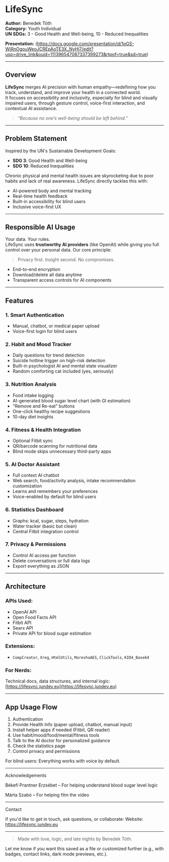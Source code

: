 
# LifeSync

**Author:** Benedek Tóth  
**Category:** Youth Individual  
**UN SDGs:** 3 - Good Health and Well-being, 10 - Reduced Inequalities  

**Presentation:** (https://docs.google.com/presentation/d/1pGS-WjRnOgouWeoJCREpAoTE3X_NyHj7/edit?usp=drive_link&ouid=111396547087337399273&rtpof=true&sd=true)


---

## Overview

**LifeSync** merges AI precision with human empathy—redefining how you track, understand, and improve your health in a connected world.  
It focuses on accessibility and inclusivity, especially for blind and visually impaired users, through gesture control, voice-first interaction, and contextual AI assistance.

> _“Because no one’s well-being should be left behind.”_

---

## Problem Statement

Inspired by the UN's Sustainable Development Goals:

- **SDG 3**: Good Health and Well-being  
- **SDG 10**: Reduced Inequalities

Chronic physical and mental health issues are skyrocketing due to poor habits and lack of real awareness. LifeSync directly tackles this with:

- AI-powered body and mental tracking  
- Real-time health feedback  
- Built-in accessibility for blind users  
- Inclusive voice-first UX  

---

## Responsible AI Usage

Your data. Your rules.  
LifeSync uses **trustworthy AI providers** (like OpenAI) while giving you full control over your personal data. Our core principle:

> Privacy first. Insight second. No compromises.

- End-to-end encryption  
- Download/delete all data anytime  
- Transparent access controls for AI components  

---

## Features

### **1. Smart Authentication**
- Manual, chatbot, or medical paper upload
- Voice-first login for blind users

### **2. Habit and Mood Tracker**
- Daily questions for trend detection
- Suicide hotline trigger on high-risk detection
- Built-in psychologist AI and mental state visualizer  
- Random comforting cat included (yes, seriously)

### **3. Nutrition Analysis**
- Food intake logging
- AI-generated blood sugar level chart (with GI estimation)
- "Remove and Re-eat" buttons
- One-click healthy recipe suggestions
- 10-day diet insights

### **4. Fitness & Health Integration**
- Optional Fitbit sync
- QR/barcode scanning for nutritional data
- Blind mode skips unnecessary third-party apps

### **5. AI Doctor Assistant**
- Full context AI chatbot  
- Web search, food/activity analysis, intake recommendation customization  
- Learns and remembers your preferences  
- Voice-enabled by default for blind users

### **6. Statistics Dashboard**
- Graphs: kcal, sugar, steps, hydration  
- Water tracker (basic but clean)
- Central Fitbit integration control

### **7. Privacy & Permissions**
- Control AI access per function  
- Delete conversations or full data logs  
- Export everything as JSON

---

## Architecture

### APIs Used:
- OpenAI API  
- Open Food Facts API  
- Fitbit API  
- Searx API  
- Private API for blood sugar estimation  

### Extensions:
- `CompCreator`, `Xreg`, `HtmlUtils`, `MareshaAES`, `ClickTools`, `KIO4_Base64`  

### For Nerds:
Technical docs, data structures, and internal logic:
[https://lifesync.jundev.eu](https://lifesync.jundev.eu)

---

## App Usage Flow


1. Authentication
2. Provide Health Info (paper upload, chatbot, manual input)
3. Install helper apps if needed (Fitbit, QR reader)
4. Use habit/mood/food/mental/fitness tools
5. Talk to the AI doctor for personalized guidance
6. Check the statistics page
7. Control privacy and permissions

For blind users:
Everything works with voice by default.


---

Acknowledgements

Békefi Prantner Erzsébet – For helping understand blood sugar level logic

Márta Szabó – For helping film the video



---

Contact

If you'd like to get in touch, ask questions, or collaborate:
Website: https://lifesync.jundev.eu


---

> Made with love, logic, and late nights by Benedek Tóth.



Let me know if you want this saved as a file or customized further (e.g., with badges, contact links, dark mode previews, etc.).

